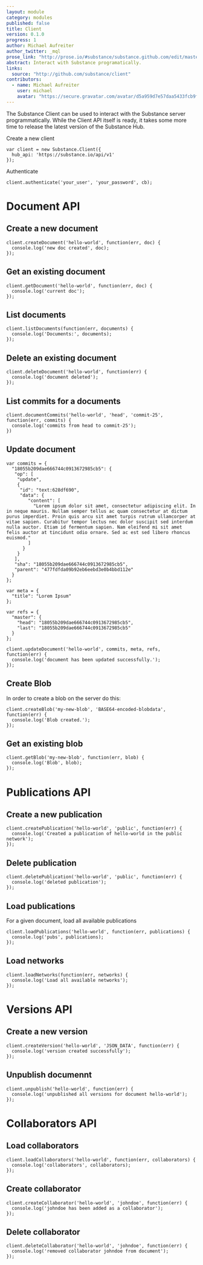 ```yaml
---
layout: module
category: modules
published: false
title: Client
version: 0.1.0
progress: 1
author: Michael Aufreiter
author_twitter: _mql
prose_link: "http://prose.io/#substance/substance.github.com/edit/master/_posts/modules/0100-01-05-client.md"
abstract: Interact with Substance programatically.
links: 
  source: "http://github.com/substance/client"
contributors: 
  - name: Michael Aufreiter
    user: michael
    avatar: "https://secure.gravatar.com/avatar/d5a959d7e57daa5433fcb9f8da40be4b?d=https://a248.e.akamai.net/assets.github.com%2Fimages%2Fgravatars%2Fgravatar-140.png"
---
```


The Substance Client can be used to interact with the Substance server programmatically. While the Client API itself is ready, it takes some more time to release the latest version of the Substance Hub.

Create a new client

    var client = new Substance.Client({
      hub_api: 'https://substance.io/api/v1'
    });

Authenticate

    client.authenticate('your_user', 'your_password', cb);


# Document API

## Create a new document

    client.createDocument('hello-world', function(err, doc) {
      console.log('new doc created', doc);
    });


## Get an existing document

    client.getDocument('hello-world', function(err, doc) {
      console.log('current doc');
    });


## List documents

    client.listDocuments(function(err, documents) {
      console.log('Documents:', documents);
    });


## Delete an existing document

    client.deleteDocument('hello-world', function(err) {
      console.log('document deleted');
    });


## List commits for a documents

    client.documentCommits('hello-world', 'head', 'commit-25', function(err, commits) {
      console.log('commits from head to commit-25');
    })


## Update document
  
    var commits = {
      "18055b209dae666744c0913672985cb5": {
       "op": [
        "update",
        {
         "id": "text:628df690",
         "data": {
            "content": [
              "Lorem ipsum dolor sit amet, consectetur adipiscing elit. In in neque mauris. Nullam semper tellus ac quam consectetur at dictum purus imperdiet. Proin quis arcu sit amet turpis rutrum ullamcorper at vitae sapien. Curabitur tempor lectus nec dolor suscipit sed interdum nulla auctor. Etiam id fermentum sapien. Nam eleifend mi sit amet felis auctor at tincidunt odio ornare. Sed ac est sed libero rhoncus euismod."
            ]
          }
        }
       ],
       "sha": "18055b209dae666744c0913672985cb5",
       "parent": "477fdfda09b92eb6eebd3e0b4bbd112e"
      }
    };

    var meta = {
      "title": "Lorem Ipsum"
    };

    var refs = {
      "master": {
        "head": "18055b209dae666744c0913672985cb5",
        "last": "18055b209dae666744c0913672985cb5"
      }
    };

    client.updateDocument('hello-world', commits, meta, refs, function(err) {
      console.log('document has been updated successfully.');
    });

## Create Blob

In order to create a blob on the server do this:

    client.createBlob('my-new-blob', 'BASE64-encoded-blobdata', function(err) {
      console.log('Blob created.');
    });


## Get an existing blob

    client.getBlob('my-new-blob', function(err, blob) {
      console.log('Blob', blob);
    });



# Publications API

## Create a new publication

    client.createPublication('hello-world', 'public', function(err) {
      console.log('Created a publication of hello-world in the public network');
    });


## Delete publication

    client.deletePublication('hello-world', 'public', function(err) {
      console.log('deleted publication');
    });


## Load publications

For a given document, load all available publications

    client.loadPublications('hello-world', function(err, publications) {
      console.log('pubs', publications);
    });


## Load networks

    client.loadNetworks(function(err, networks) {
      console.log('Load all available networks');
    });


# Versions API

## Create a new version

    client.createVersion('hello-world', 'JSON_DATA', function(err) {
      console.log('version created successfully');
    });

## Unpublish documennt


    client.unpublish('hello-world', function(err) {
      console.log('unpublished all versions for document hello-world');
    });


# Collaborators API

## Load collaborators

    client.loadCollaborators('hello-world', function(err, collaborators) {
      console.log('collaborators', collaborators);
    });


## Create collaborator

    client.createCollaborator('hello-world', 'johndoe', function(err) {
      console.log('johndoe has been added as a collaborator');
    });


## Delete collaborator

    client.deleteCollaborator('hello-world', 'johndoe', function(err) {
      console.log('removed collaborator johndoe from document');
    });
